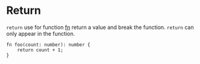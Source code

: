 # Return

`return` use for function [fn] return a value and break the function. `return` can only appear in the function.

```nvs
fn foo(count: number): number {
    return count + 1;
}
```

[fn]: function.md
